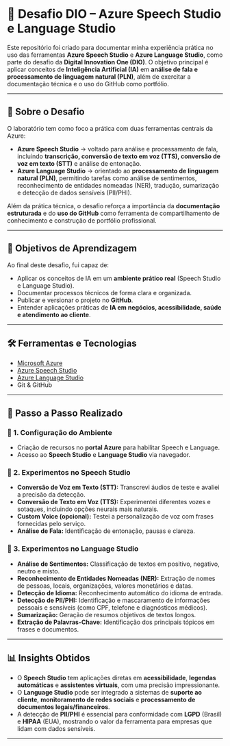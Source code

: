 # 🚀 Desafio DIO – Azure Speech Studio e Language Studio  

Este repositório foi criado para documentar minha experiência prática no uso das ferramentas **Azure Speech Studio** e **Azure Language Studio**, como parte do desafio da **Digital Innovation One (DIO)**. O objetivo principal é aplicar conceitos de **Inteligência Artificial (IA)** em **análise de fala e processamento de linguagem natural (PLN)**, além de exercitar a documentação técnica e o uso do GitHub como portfólio.  

---

## 📖 Sobre o Desafio  

O laboratório tem como foco a prática com duas ferramentas centrais da Azure:  

- **Azure Speech Studio** → voltado para análise e processamento de fala, incluindo **transcrição, conversão de texto em voz (TTS), conversão de voz em texto (STT)** e análise de entonação.  
- **Azure Language Studio** → orientado ao **processamento de linguagem natural (PLN)**, permitindo tarefas como análise de sentimentos, reconhecimento de entidades nomeadas (NER), tradução, sumarização e detecção de dados sensíveis (PII/PHI).  

Além da prática técnica, o desafio reforça a importância da **documentação estruturada** e do **uso do GitHub** como ferramenta de compartilhamento de conhecimento e construção de portfólio profissional.  

---

## 🎯 Objetivos de Aprendizagem  

Ao final deste desafio, fui capaz de:  
- Aplicar os conceitos de IA em um **ambiente prático real** (Speech Studio e Language Studio).  
- Documentar processos técnicos de forma clara e organizada.  
- Publicar e versionar o projeto no **GitHub**.  
- Entender aplicações práticas de **IA em negócios, acessibilidade, saúde e atendimento ao cliente**.  

---

## 🛠️ Ferramentas e Tecnologias  

- [Microsoft Azure](https://azure.microsoft.com/)  
- [Azure Speech Studio](https://speech.microsoft.com/)  
- [Azure Language Studio](https://language.cognitive.azure.com/)  
- Git & GitHub  

---

## 🚀 Passo a Passo Realizado  

### 🔹 1. Configuração do Ambiente  
- Criação de recursos no **portal Azure** para habilitar Speech e Language.  
- Acesso ao **Speech Studio** e **Language Studio** via navegador.  

### 🔹 2. Experimentos no Speech Studio  
- **Conversão de Voz em Texto (STT):** Transcrevi áudios de teste e avaliei a precisão da detecção.  
- **Conversão de Texto em Voz (TTS):** Experimentei diferentes vozes e sotaques, incluindo opções neurais mais naturais.  
- **Custom Voice (opcional):** Testei a personalização de voz com frases fornecidas pelo serviço.  
- **Análise de Fala:** Identificação de entonação, pausas e clareza.  

### 🔹 3. Experimentos no Language Studio  
- **Análise de Sentimentos:** Classificação de textos em positivo, negativo, neutro e misto.  
- **Reconhecimento de Entidades Nomeadas (NER):** Extração de nomes de pessoas, locais, organizações, valores monetários e datas.  
- **Detecção de Idioma:** Reconhecimento automático do idioma de entrada.  
- **Detecção de PII/PHI:** Identificação e mascaramento de informações pessoais e sensíveis (como CPF, telefone e diagnósticos médicos).  
- **Sumarização:** Geração de resumos objetivos de textos longos.  
- **Extração de Palavras-Chave:** Identificação dos principais tópicos em frases e documentos.  


---

## 📊 Insights Obtidos  

- O **Speech Studio** tem aplicações diretas em **acessibilidade**, **legendas automáticas** e **assistentes virtuais**, com uma precisão impressionante.  
- O **Language Studio** pode ser integrado a sistemas de **suporte ao cliente**, **monitoramento de redes sociais** e **processamento de documentos legais/financeiros**.  
- A detecção de **PII/PHI** é essencial para conformidade com **LGPD** (Brasil) e **HIPAA** (EUA), mostrando o valor da ferramenta para empresas que lidam com dados sensíveis.  


---



